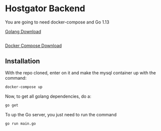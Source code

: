 # Hostgator Backend

You are going to need docker-compose and Go 1.13

[Golang Download](https://golang.org/dl/)

##

[Docker Compose Download](https://docs.docker.com/compose/install/)

## Installation

With the repo cloned, enter on it and make the mysql container up with the command:

```bash
docker-compose up
```

Now, to get all golang dependencies, do a:

```bash
go get
```

To up the Go server, you just need to run the command

```bash
go run main.go
```

<!--
But if you want to start the server with a database in a different ip run

```bash
go run main.go -dockerIp="xx.xx.xx.xx"
``` -->
